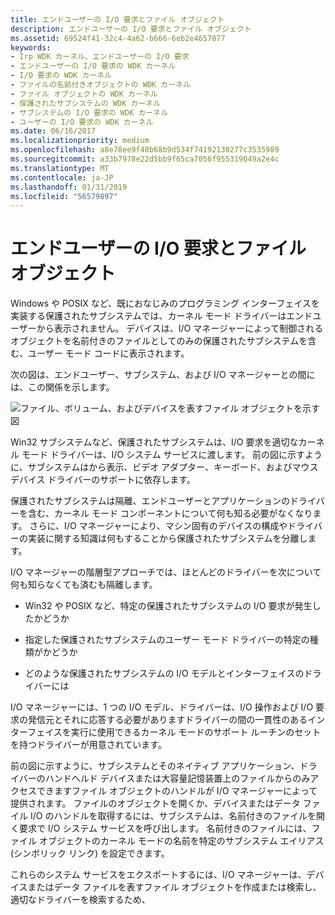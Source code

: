 ```yaml
---
title: エンドユーザーの I/O 要求とファイル オブジェクト
description: エンドユーザーの I/O 要求とファイル オブジェクト
ms.assetid: 69524f41-32c4-4a62-b666-6eb2e4657877
keywords:
- Irp WDK カーネル、エンドユーザーの I/O 要求
- エンドユーザーの I/O 要求の WDK カーネル
- I/O 要求の WDK カーネル
- ファイルの名前付きオブジェクトの WDK カーネル
- ファイル オブジェクトの WDK カーネル
- 保護されたサブシステムの WDK カーネル
- サブシステムの I/O 要求の WDK カーネル
- ユーザーの I/O 要求の WDK カーネル
ms.date: 06/16/2017
ms.localizationpriority: medium
ms.openlocfilehash: a8e78ee9f48b68b9d534f74192130277c3535989
ms.sourcegitcommit: a33b7978e22d5bb9f65ca7056f955319049a2e4c
ms.translationtype: MT
ms.contentlocale: ja-JP
ms.lasthandoff: 01/31/2019
ms.locfileid: "56579897"
---
```

# <a name="end-user-io-requests-and-file-objects"></a>エンドユーザーの I/O 要求とファイル オブジェクト





Windows や POSIX など、既におなじみのプログラミング インターフェイスを実装する保護されたサブシステムでは、カーネル モード ドライバーはエンドユーザーから表示されません。 デバイスは、I/O マネージャーによって制御されるオブジェクトを名前付きのファイルとしてのみの保護されたサブシステムを含む、ユーザー モード コードに表示されます。

次の図は、エンドユーザー、サブシステム、および I/O マネージャーとの間には、この関係を示します。

![ファイル、ボリューム、およびデバイスを表すファイル オブジェクトを示す図](images/2grsover.png)

Win32 サブシステムなど、保護されたサブシステムは、I/O 要求を適切なカーネル モード ドライバーは、I/O システム サービスに渡します。 前の図に示すように、サブシステムはから表示、ビデオ アダプター、キーボード、およびマウス デバイス ドライバーのサポートに依存します。

保護されたサブシステムは隔離、エンドユーザーとアプリケーションのドライバーを含む、カーネル モード コンポーネントについて何も知る必要がなくなります。 さらに、I/O マネージャーにより、マシン固有のデバイスの構成やドライバーの実装に関する知識は何もすることから保護されたサブシステムを分離します。

I/O マネージャーの階層型アプローチでは、ほとんどのドライバーを次について何も知らなくても済むも隔離します。

-   Win32 や POSIX など、特定の保護されたサブシステムの I/O 要求が発生したかどうか

-   指定した保護されたサブシステムのユーザー モード ドライバーの特定の種類がかどうか

-   どのような保護されたサブシステムの I/O モデルとインターフェイスのドライバーには

I/O マネージャーには、1 つの I/O モデル、ドライバーは、I/O 操作および I/O 要求の発信元とそれに応答する必要がありますドライバーの間の一貫性のあるインターフェイスを実行に使用できるカーネル モードのサポート ルーチンのセットを持つドライバーが用意されています。

前の図に示すように、サブシステムとそのネイティブ アプリケーション、ドライバーのハンドヘルド デバイスまたは大容量記憶装置上のファイルからのみアクセスできますファイル オブジェクトのハンドルが I/O マネージャーによって提供されます。 ファイルのオブジェクトを開くか、デバイスまたはデータ ファイル I/O のハンドルを取得するには、サブシステムは、名前付きのファイルを開く要求で I/O システム サービスを呼び出します。 名前付きのファイルには、ファイル オブジェクトのカーネル モードの名前を特定のサブシステム エイリアス (シンボリック リンク) を設定できます。

これらのシステム サービスをエクスポートするには、I/O マネージャーは、デバイスまたはデータ ファイルを表すファイル オブジェクトを作成または検索し、適切なドライバーを検索するため、

 

 




